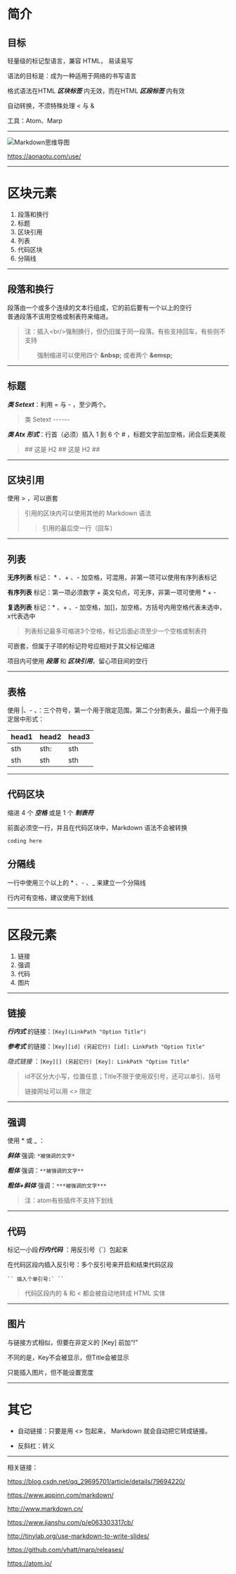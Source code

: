# 简介
## 目标

轻量级的标记型语言，兼容 HTML， 易读易写

语法的目标是：成为一种适用于网络的书写语言

格式语法在HTML ***区块标签*** 内无效，而在HTML ***区段标签*** 内有效

自动转换，不须特殊处理 < 与 &

工具：Atom、Marp

---

![](./picture/a.jpg "Markdown思维导图")

<https://aonaotu.com/use/>

---

# 区块元素

1. 段落和换行
2. 标题
3. 区块引用
4. 列表
5. 代码区块
6. 分隔线

---

## 段落和换行

段落由一个或多个连续的文本行组成，它的前后要有一个以上的空行<br/>普通段落不该用空格或制表符来缩进。

> 注：插入\<br/>强制换行，但仍旧属于同一段落。有些支持回车，有些则不支持
>
> &emsp;&emsp;强制缩进可以使用四个 **\&nbsp;** 或者两个 **\&emsp;**

[^_^]: '上面那一行很难看'

---

## 标题
***类 Setext***：利用 = 与 - ，至少两个。
> 类 Setext
> \------

***类 Atx 形式***：行首（必须）插入 1 到 6 个 # ，标题文字前加空格，闭合后更美观
> \## 这是 H2
> \## 这是 H2 ##

---

## 区块引用
使用 > ，可以嵌套
> 引用的区块内可以使用其他的 Markdown 语法
>> 引用的最后空一行（回车）

---


## 列表
**无序列表** 标记： * 、+ 、- 加空格，可混用，非第一项可以使用有序列表标记

**有序列表** 标记：第一项必须数字 + 英文句点，可无序，非第一项可使用 * + -

**复选列表** 标记：* 、+ 、- 加空格，加[]，加空格，方括号内用空格代表未选中，x代表选中

> 列表标记最多可缩进3个空格，标记后面必须至少一个空格或制表符

可嵌套，但属于子项的标记符号应相对于其父标记缩进

项目内可使用 ***段落*** 和 ***区块引用***，留心项目间的空行

---

## 表格

使用 |、- 、：三个符号，第一个用于限定范围，第二个分割表头，最后一个用于指定居中形式：

| head1 | head2 | head3 |
| ----- | ----- | ----- |
|  sth  |  sth: |  sth  |
|  sth  |  sth  |  sth  |

---

## 代码区块

缩进 4 个 ***空格*** 或是 1 个 ***制表符***

前面必须空一行，并且在代码区块中，Markdown 语法不会被转换

    coding here

## 分隔线

一行中使用三个以上的 * 、- 、_ 来建立一个分隔线

行内可有空格，建议使用下划线

---

# 区段元素

1. 链接
2. 强调
3. 代码
4. 图片

---

## 链接

***行内式*** 的链接：`` [Key](LinkPath "Option Title") ``

***参考式*** 的链接：`` [Key][id] (另起它行) [id]: LinkPath "Option Title" ``

*隐式链接* ：`` [Key][] (另起它行) [Key]: LinkPath "Option Title" ``

> id不区分大小写，位置任意；Title不限于使用双引号，还可以单引、括号
>
> 链接网址可以用 <> 限定

---

## 强调

使用 * 或 _ ：

***斜体*** 强调: ``*被强调的文字*``

***粗体*** 强调：``**被强调的文字**``

***粗体+斜体*** 强调：``***被强调的文字***``

> 注：atom有些插件不支持下划线

---

## 代码

标记一小段***行内代码*** ：用反引号（\`）包起来

在代码区段内插入反引号：多个反引号来开启和结束代码区段

    `` 插入个单引号:` ``
> 代码区段内的 & 和 < 都会被自动地转成 HTML 实体

---

## 图片

与链接方式相似，但要在非定义的 [Key] 前加“!”

不同的是，Key不会被显示，但Title会被显示

只能插入图片，但不能设置宽度

---

# 其它

* 自动链接：只要是用 <> 包起来， Markdown 就会自动把它转成链接。

* 反斜杠：转义

---

相关链接：

<https://blog.csdn.net/qq_29695701/article/details/79694220/>

<https://www.appinn.com/markdown/>

<http://www.markdown.cn/>

<https://www.jianshu.com/p/e063303317cb/>

<http://tinylab.org/use-markdown-to-write-slides/>

<https://github.com/yhatt/marp/releases/>

<https://atom.io/>
